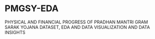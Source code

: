 # PMGSY-EDA
PHYSICAL AND FINANCIAL PROGRESS OF PRADHAN MANTRI GRAM SARAK YOJANA DATASET, EDA AND DATA VISUALIZATION AND DATA INSIGHTS
